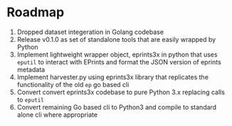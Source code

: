 
# Roadmap

1. Dropped dataset integeration in Golang codebase
2. Release v0.1.0 as set of standalone tools that are easily wrapped by Python
3. Implement lightweight wrapper object, eprints3x in python that uses `eputil` to interact with EPrints and format the JSON version of eprints metadata
4. Implement harvester.py using eprints3x library that replicates the functionality of the old `ep` go based cli
5. Convert convert eprints3x codebase to pure Python 3.x replacing calls to `eputil`
6. Convert remaining Go based cli to Python3 and compile to standard alone cli where appropriate


